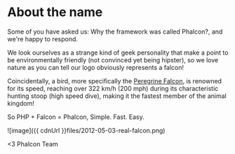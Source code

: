 About the name
==============

Some of you have asked us: Why the framework was called Phalcon?, and we're happy to respond.

We look ourselves as a strange kind of geek personality that make a point to be environmentally friendly (not convinced yet being hipster), so we love nature as you can tell our logo obviously represents a falcon! 

Coincidentally, a bird, more specifically the [Peregrine Falcon](http://en.wikipedia.org/wiki/Peregrine_Falcon), is renowned for its speed, reaching over 322 km/h (200 mph) during its characteristic hunting stoop (high speed dive), making it the fastest member of the animal kingdom!

So PHP + Falcon = Phalcon, Simple. Fast. Easy.

![image]({{ cdnUrl }}files/2012-05-03-real-falcon.png)

<3 Phalcon Team